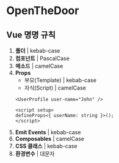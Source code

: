 # OpenTheDoor

## Vue 명명 규칙
1. **폴더** | kebab-case
2. **컴포넌트** | PascalCase
3. **메소드** | camelCase
4. **Props**
   - 부모(Template) | kebab-case
   - 자식(Script) | camelCase
   ```
   <UserProfile user-name="John" />
   
   <script setup>
   defineProps<{ userName: string }>();
   </script>
   ```
5. **Emit Events** | kebab-case
6. **Composables** | camelCase
7. **CSS 클래스** | kebab-case
8. **환경변수** | 대문자

